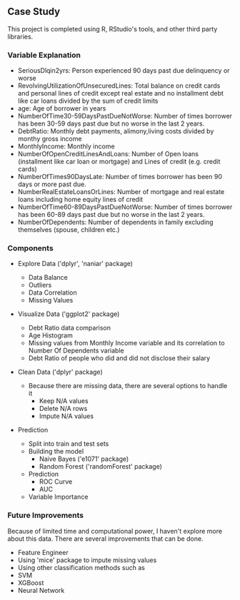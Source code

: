## Case Study

This project is completed using R, RStudio's tools, and other third party libraries.

### Variable Explanation

* SeriousDlqin2yrs:                     Person experienced 90 days past due delinquency or worse 
* RevolvingUtilizationOfUnsecuredLines:	Total balance on credit cards and personal lines of credit except real estate and no installment                                         debt like car loans divided by the sum of credit limits
* age:                                	 Age of borrower in years
* NumberOfTime30-59DaysPastDueNotWorse:	Number of times borrower has been 30-59 days past due but no worse in the last 2 years.
* DebtRatio:                          	 Monthly debt payments, alimony,living costs divided by monthy gross income
* MonthlyIncome:                      	 Monthly income
* NumberOfOpenCreditLinesAndLoans:    	 Number of Open loans (installment like car loan or mortgage) and Lines of credit (e.g. credit                                           cards)
* NumberOfTimes90DaysLate:            	 Number of times borrower has been 90 days or more past due.
* NumberRealEstateLoansOrLines:       	 Number of mortgage and real estate loans including home equity lines of credit
* NumberOfTime60-89DaysPastDueNotWorse:	Number of times borrower has been 60-89 days past due but no worse in the last 2 years.
* NumberOfDependents:                 	 Number of dependents in family excluding themselves (spouse, children etc.)

### Components

* Explore Data ('dplyr', 'naniar' package)
  * Data Balance
  * Outliers
  * Data Correlation
  * Missing Values

* Visualize Data ('ggplot2' package)
  * Debt Ratio data comparison
  * Age Histogram
  * Missing values from Monthly Income variable and its correlation to Number Of Dependents variable
  * Debt Ratio of people who did and did not disclose their salary

* Clean Data ('dplyr' package)
  * Because there are missing data, there are several options to handle it
    * Keep N/A values
    * Delete N/A rows
    * Impute N/A values

* Prediction
  * Split into train and test sets
  * Building the model
    * Naive Bayes ('e1071' package)
    * Random Forest ('randomForest' package)
  * Prediction
    * ROC Curve 
    * AUC
  * Variable Importance

  
### Future Improvements

Because of limited time and computational power, I haven't explore more about this data. There are several improvements that can be done.

* Feature Engineer
* Using 'mice' package to impute missing values
* Using other classification methods such as
 * SVM
 * XGBoost
 * Neural Network
  
  
